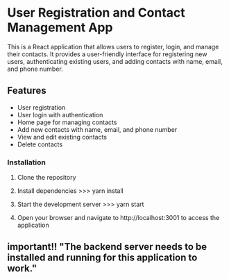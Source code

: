 # User Registration and Contact Management App

This is a React application that allows users to register, login, and manage their contacts. It provides a user-friendly interface for registering new users, authenticating existing users, and adding contacts with name, email, and phone number.

## Features

- User registration
- User login with authentication
- Home page for managing contacts
- Add new contacts with name, email, and phone number
- View and edit existing contacts
- Delete contacts


### Installation

1. Clone the repository

2. Install dependencies >>> yarn install

3. Start the development server >>> yarn start

4. Open your browser and navigate to http://localhost:3001 to access the application
 
## important!! "The backend server needs to be installed and running for this application to work."
